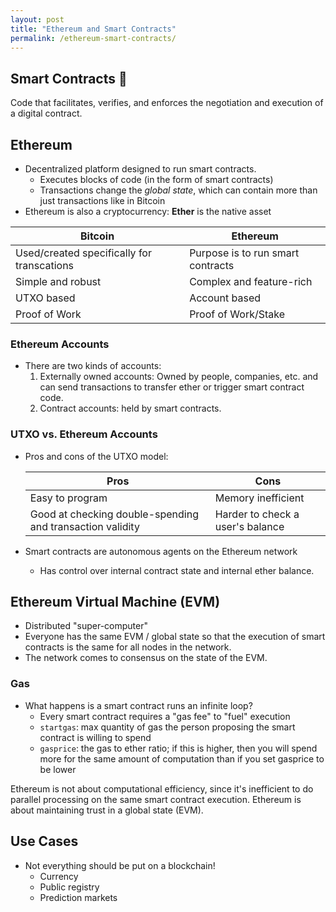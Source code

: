 ```yaml
---
layout: post
title: "Ethereum and Smart Contracts"
permalink: /ethereum-smart-contracts/
---
```


## Smart Contracts 🤝

Code that facilitates, verifies, and enforces the negotiation and execution of a digital contract.

## Ethereum

- Decentralized platform designed to run smart contracts.
    - Executes blocks of code (in the form of smart contracts)
    - Transactions change the *global state*, which can contain more than just transactions like in Bitcoin
- Ethereum is also a cryptocurrency: **Ether** is the native asset

| Bitcoin | Ethereum |
| ------- | -------- |
| Used/created specifically for transcations | Purpose is to run smart contracts |
| Simple and robust | Complex and feature-rich |
| UTXO based | Account based |
| Proof of Work | Proof of Work/Stake |

### Ethereum Accounts

- There are two kinds of accounts:
    1. Externally owned accounts: Owned by people, companies, etc. and can send transactions to transfer ether or trigger smart contract code.
    2. Contract accounts: held by smart contracts.

### UTXO vs. Ethereum Accounts

- Pros and cons of the UTXO model:

    | Pros | Cons |
    | ---- | ---- |
    | Easy to program | Memory inefficient |
    | Good at checking double-spending and transaction validity | Harder to check a user's balance |

- Smart contracts are autonomous agents on the Ethereum network
    - Has control over internal contract state and internal ether balance.

## Ethereum Virtual Machine (EVM)

- Distributed "super-computer"
- Everyone has the same EVM / global state so that the execution of smart contracts is the same for all nodes in the network.
- The network comes to consensus on the state of the EVM.

### Gas

- What happens is a smart contract runs an infinite loop?
    - Every smart contract requires a "gas fee" to "fuel" execution
    - `startgas`: max quantity of gas the person proposing the smart contract is willing to spend
    - `gasprice`: the gas to ether ratio; if this is higher, then you will spend more for the same amount of computation than if you set gasprice to be lower

Ethereum is not about computational efficiency, since it's inefficient to do parallel processing on the same smart contract execution. Ethereum is about maintaining trust in a global state (EVM).

## Use Cases

- Not everything should be put on a blockchain!
    - Currency
    - Public registry
    - Prediction markets
